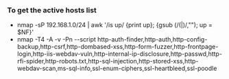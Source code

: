### To get the active hosts list
- nmap -sP 192.168.1.0/24 | awk '/is up/ {print up}; {gsub (/\(|\)/,""); up = $NF}'
- nmap -T4 -A -v -Pn --script http-auth-finder,http-auth,http-config-backup,http-csrf,http-dombased-xss,http-form-fuzzer,http-frontpage-login,http-iis-webdav-vuln,http-internal-ip-disclosure,http-passwd,http-rfi-spider,http-robots.txt,http-sql-injection,http-stored-xss,http-webdav-scan,ms-sql-info,ssl-enum-ciphers,ssl-heartbleed,ssl-poodle <hostname>
